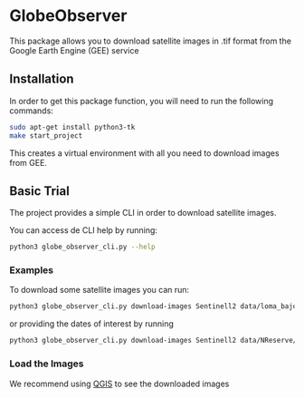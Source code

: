 # GlobeObserver

This package allows you to download satellite images in .tif format from
the Google Earth Engine (GEE) service

## Installation

In order to get this package function, you will need to run the following commands:

```bash
sudo apt-get install python3-tk
make start_project
```

This creates a virtual environment with all you need to download
images from GEE.

## Basic Trial
The project provides a simple CLI in order to download satellite images.

You can access de CLI help by running:
```bash
python3 globe_observer_cli.py --help
```

### Examples
To download some satellite images you can run:

```bash
python3 globe_observer_cli.py download-images Sentinell2 data/loma_bajo.kml
```

or providing the dates of interest by running
```bash
python3 globe_observer_cli.py download-images Sentinell2 data/NReserve/NaturalReserve_Polygon.shp --start-date 2021-06-14 --end-date 2021-06-15
```


### Load the Images
We recommend using [QGIS](https://www.qgis.org/es/site/) to see the downloaded images

